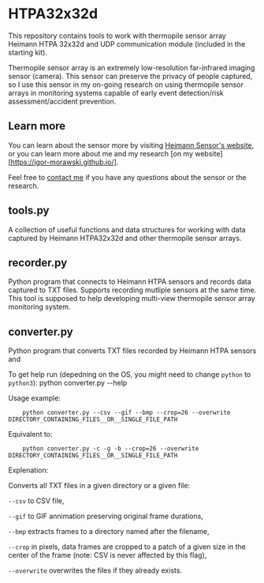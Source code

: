 # HTPA32x32d 

This repository contains tools to work with thermopile sensor array Heimann HTPA 32x32d and UDP communication module (included in the starting kit).

Thermopile sensor array is an extremely low-resolution far-infrared imaging sensor (camera). This sensor can preserve the privacy of people captured, so I use this sensor in my on-going research on using thermopile sensor arrays in monitoring systems capable of early event detection/risk assessment/accident prevention.

## Learn more
You can learn about the sensor more by visiting [Heimann Sensor's website](https://www.heimannsensor.com/products_imaging.php), or you can learn more about me and my research [on my website][https://igor-morawski.github.io/].

Feel free to [contact me](https://www.linkedin.com/in/igor-morawski/) if you have any questions about the sensor or the research.

## tools.py
A collection of useful functions and data structures for working with data captured by Heimann HTPA32x32d and other thermopile sensor arrays. 

## recorder.py
Python program that connects to Heimann HTPA sensors and records data captured to TXT files. Supports recording mutliple sensors at the same time. This tool is supposed to help developing multi-view thermopile sensor array monitoring system.

## converter.py
Python program that converts TXT files recorded by Heimann HTPA sensors and 

To get help run (depedning on the OS, you might need to change `python` to `python3`):
    python converter.py --help

Usage example:
```
    python converter.py --csv --gif --bmp --crop=26 --overwrite DIRECTORY_CONTAINING_FILES__OR__SINGLE_FILE_PATH
```
Equivalent to:
```
    python converter.py -c -g -b --crop=26 --overwrite DIRECTORY_CONTAINING_FILES__OR__SINGLE_FILE_PATH
```

Explenation:

Converts all TXT files in a given directory or a given file:

`--csv` to CSV file,

`--gif` to GIF annimation preserving original frame durations,

`--bmp` extracts frames to a directory named after the filename, 

`--crop` in pixels, data frames are cropped to a patch of a given size in the center of the frame (note: CSV is never affected by this flag),

`--overwrite` overwrites the files if they already exists.

